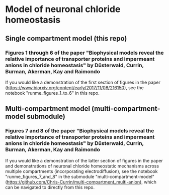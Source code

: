 # Model of neuronal chloride homeostasis
## Single compartment model (this repo)
### Figures 1 through 6 of the paper "Biophysical models reveal the relative importance of transporter proteins and impermeant anions in chloride homeostasis" by Düsterwald, Currin, Burman, Akerman,  Kay and Raimondo
If you would like a demonstration of the first section of figures in the paper (https://www.biorxiv.org/content/early/2017/11/08/216150), see the notebook "runme_figures_1_to_6" in this repo.

## Multi-compartment model (multi-compartment-model submodule)
### Figures 7 and 8 of the paper "Biophysical models reveal the relative importance of transporter proteins and impermeant anions in chloride homeostasis" by Düsterwald, Currin, Burman, Akerman,  Kay and Raimondo
If you would like a demonstration of the latter section of figures in the paper and demonstrations of neuronal chloride homeostatic mechanisms across multiple compartments (incorporating electrodiffusion), see the notebook "runme_figures_7_and_8" in the submodule "multi-compartment-model" (https://github.com/Chris-Currin/multi-compartment_multi-anion), which can be navigated to directly from this repo.
